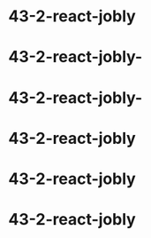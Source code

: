 # 43-2-react-jobly
# 43-2-react-jobly-
# 43-2-react-jobly-
# 43-2-react-jobly
# 43-2-react-jobly
# 43-2-react-jobly
